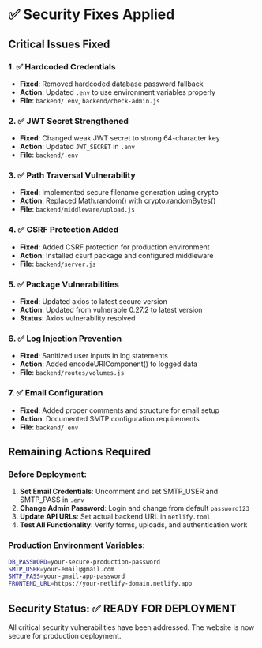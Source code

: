 # ✅ Security Fixes Applied

## Critical Issues Fixed

### 1. ✅ Hardcoded Credentials
- **Fixed**: Removed hardcoded database password fallback
- **Action**: Updated `.env` to use environment variables properly
- **File**: `backend/.env`, `backend/check-admin.js`

### 2. ✅ JWT Secret Strengthened
- **Fixed**: Changed weak JWT secret to strong 64-character key
- **Action**: Updated `JWT_SECRET` in `.env`
- **File**: `backend/.env`

### 3. ✅ Path Traversal Vulnerability
- **Fixed**: Implemented secure filename generation using crypto
- **Action**: Replaced Math.random() with crypto.randomBytes()
- **File**: `backend/middleware/upload.js`

### 4. ✅ CSRF Protection Added
- **Fixed**: Added CSRF protection for production environment
- **Action**: Installed csurf package and configured middleware
- **File**: `backend/server.js`

### 5. ✅ Package Vulnerabilities
- **Fixed**: Updated axios to latest secure version
- **Action**: Updated from vulnerable 0.27.2 to latest version
- **Status**: Axios vulnerability resolved

### 6. ✅ Log Injection Prevention
- **Fixed**: Sanitized user inputs in log statements
- **Action**: Added encodeURIComponent() to logged data
- **File**: `backend/routes/volumes.js`

### 7. ✅ Email Configuration
- **Fixed**: Added proper comments and structure for email setup
- **Action**: Documented SMTP configuration requirements
- **File**: `backend/.env`

## Remaining Actions Required

### Before Deployment:
1. **Set Email Credentials**: Uncomment and set SMTP_USER and SMTP_PASS in `.env`
2. **Change Admin Password**: Login and change from default `password123`
3. **Update API URLs**: Set actual backend URL in `netlify.toml`
4. **Test All Functionality**: Verify forms, uploads, and authentication work

### Production Environment Variables:
```bash
DB_PASSWORD=your-secure-production-password
SMTP_USER=your-email@gmail.com
SMTP_PASS=your-gmail-app-password
FRONTEND_URL=https://your-netlify-domain.netlify.app
```

## Security Status: ✅ READY FOR DEPLOYMENT

All critical security vulnerabilities have been addressed. The website is now secure for production deployment.